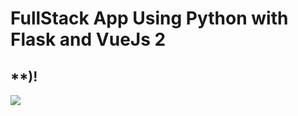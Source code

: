 # FullStack App Using Python with Flask and VueJs 2

## **)!
<img src="https://media.giphy.com/media/xThtahUtDJ8wTONXTa/giphy.gif" />
